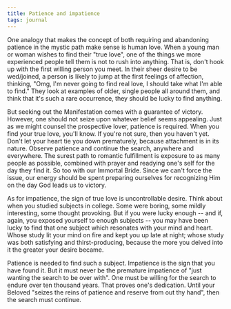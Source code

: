 ```yaml
---
title: Patience and impatience
tags: journal
---
```


One analogy that makes the concept of both requiring and abandoning patience
in the mystic path make sense is human love. When a young man or woman wishes
to find their "true love", one of the things we more experienced people tell
them is not to rush into anything. That is, don't hook up with the first
willing person you meet. In their sheer desire to be wed/joined, a person is
likely to jump at the first feelings of affection, thinking, "Omg, I'm never
going to find real love, I should take what I'm able to find." They look at
examples of older, single people all around them, and think that it's such a
rare occurrence, they should be lucky to find anything.

But seeking out the Manifestation comes with a guarantee of victory. However,
one should not seize upon whatever belief seems appealing. Just as we might
counsel the prospective lover, patience is required. When you find your true
love, you'll know. If you're not sure, then you haven't yet. Don't let your
heart tie you down prematurely, because attachment is in its nature. Observe
patience and continue the search, anywhere and everywhere. The surest path to
romantic fulfillment is exposure to as many people as possible, combined with
prayer and readying one's self for the day they find it. So too with our
Immortal Bride. Since we can't force the issue, our energy should be spent
preparing ourselves for recognizing Him on the day God leads us to victory.

As for impatience, the sign of true love is uncontrollable desire. Think about
when you studied subjects in college. Some were boring, some mildly
interesting, some thought provoking. But if you were lucky enough -- and if,
again, you exposed yourself to enough subjects -- you may have been lucky to
find that one subject which resonates with your mind and heart. Whose study
lit your mind on fire and kept you up late at night; whose study was both
satisfying and thirst-producing, because the more you delved into it the
greater your desire became.

Patience is needed to find such a subject. Impatience is the sign that you
have found it. But it must never be the premature impatience of "just wanting
the search to be over with". One must be willing for the search to endure over
ten thousand years. That proves one's dedication. Until your Beloved "seizes
the reins of patience and reserve from out thy hand", then the search must
continue.

